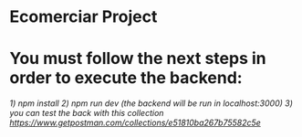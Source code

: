 # Ecomerciar Project

# You must follow the next steps in order to execute the backend:
*1) npm install*
*2) npm run dev (the backend will be run in localhost:3000)*
*3) you can test the back with this collection https://www.getpostman.com/collections/e51810ba267b75582c5e*

